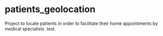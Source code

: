 # patients_geolocation
Project to locate patients in order to facilitate their home appointments by medical specialists
.test.
